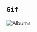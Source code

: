 ## `Gif`
![Albums](https://github.com/Burakustunnn/react-albums/assets/118963789/c51c5041-a488-4758-bc78-4da19a9ba99a)
